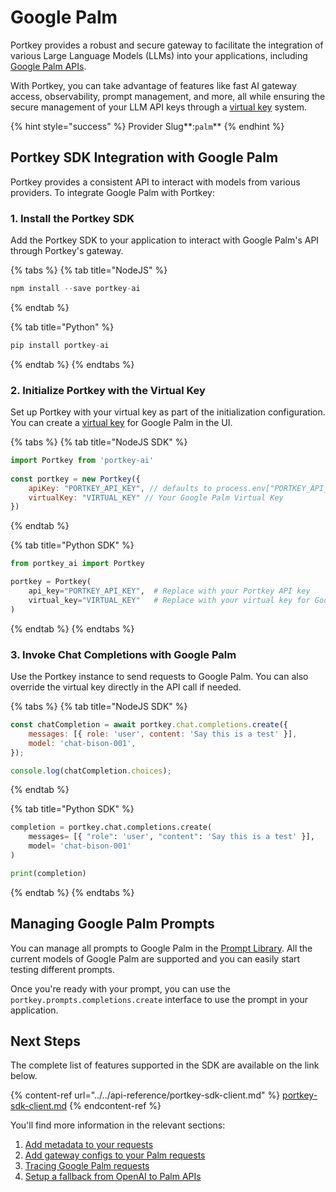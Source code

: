 # Google Palm

Portkey provides a robust and secure gateway to facilitate the integration of various Large Language Models (LLMs) into your applications, including [Google Palm APIs](https://developers.generativeai.google/guide/palm\_api\_overview).

With Portkey, you can take advantage of features like fast AI gateway access, observability, prompt management, and more, all while ensuring the secure management of your LLM API keys through a [virtual key](../../product/ai-gateway-streamline-llm-integrations/virtual-keys/) system.

{% hint style="success" %}
Provider Slug**:**<mark style="color:blue;">**`palm`**</mark>
{% endhint %}

## Portkey SDK Integration with Google Palm

Portkey provides a consistent API to interact with models from various providers. To integrate Google Palm with Portkey:

### **1. Install the Portkey SDK**

Add the Portkey SDK to your application to interact with Google Palm's API through Portkey's gateway.

{% tabs %}
{% tab title="NodeJS" %}
```javascript
npm install --save portkey-ai
```
{% endtab %}

{% tab title="Python" %}
```python
pip install portkey-ai
```
{% endtab %}
{% endtabs %}

### **2. Initialize Portkey with the Virtual Key**

Set up Portkey with your virtual key as part of the initialization configuration. You can create a [virtual key](../../product/ai-gateway-streamline-llm-integrations/virtual-keys/) for Google Palm in the UI.

{% tabs %}
{% tab title="NodeJS SDK" %}
```javascript
import Portkey from 'portkey-ai'
 
const portkey = new Portkey({
    apiKey: "PORTKEY_API_KEY", // defaults to process.env["PORTKEY_API_KEY"]
    virtualKey: "VIRTUAL_KEY" // Your Google Palm Virtual Key
})
```
{% endtab %}

{% tab title="Python SDK" %}
```python
from portkey_ai import Portkey

portkey = Portkey(
    api_key="PORTKEY_API_KEY",  # Replace with your Portkey API key
    virtual_key="VIRTUAL_KEY"   # Replace with your virtual key for Google Palm
)
```
{% endtab %}
{% endtabs %}

### **3. Invoke Chat Completions with** Google Palm&#x20;

Use the Portkey instance to send requests to Google Palm. You can also override the virtual key directly in the API call if needed.

{% tabs %}
{% tab title="NodeJS SDK" %}
```javascript
const chatCompletion = await portkey.chat.completions.create({
    messages: [{ role: 'user', content: 'Say this is a test' }],
    model: 'chat-bison-001',
});

console.log(chatCompletion.choices);
```
{% endtab %}

{% tab title="Python SDK" %}
```python
completion = portkey.chat.completions.create(
    messages= [{ "role": 'user', "content": 'Say this is a test' }],
    model= 'chat-bison-001'
)

print(completion)
```
{% endtab %}
{% endtabs %}

## Managing Google Palm Prompts

You can manage all prompts to Google Palm in the [Prompt Library](../../product/prompt-library.md). All the current models of Google Palm are supported and you can easily start testing different prompts.

Once you're ready with your prompt, you can use the `portkey.prompts.completions.create` interface to use the prompt in your application.

## Next Steps

The complete list of features supported in the SDK are available on the link below.

{% content-ref url="../../api-reference/portkey-sdk-client.md" %}
[portkey-sdk-client.md](../../api-reference/portkey-sdk-client.md)
{% endcontent-ref %}

You'll find more information in the relevant sections:

1. [Add metadata to your requests](../../product/observability-modern-monitoring-for-llms/metadata.md)
2. [Add gateway configs to your Palm requests](../../product/ai-gateway-streamline-llm-integrations/configs.md)
3. [Tracing Google Palm requests](../../product/observability-modern-monitoring-for-llms/traces.md)
4. [Setup a fallback from OpenAI to Palm APIs](../../product/ai-gateway-streamline-llm-integrations/fallbacks.md)
